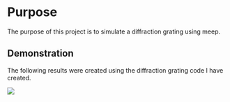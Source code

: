 # Purpose
The purpose of this project is to simulate a diffraction grating using meep.

## Demonstration

The following results were created using the diffraction grating code I have created.

![](diffractionSimulation-out/diffractionSimulationcompressed.gif)
